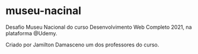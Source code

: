 # museu-nacinal
 Desafio Museu Nacional do curso Desenvolvimento Web Completo 2021, na plataforma @Udemy.
 
 Criado por Jamilton Damasceno um dos professores do curso.
